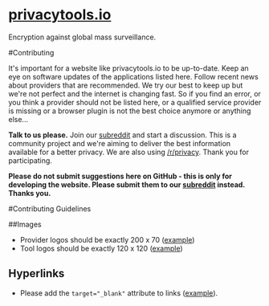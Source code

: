 # [privacytools.io](https://www.privacytools.io/)

Encryption against global mass surveillance.

#Contributing

It's important for a website like privacytools.io to be up-to-date. Keep an eye on software updates of the applications listed here. Follow recent news about providers that are recommended. We try our best to keep up but we're not perfect and the internet is changing fast. So if you find an error, or you think a provider should not be listed here, or a qualified service provider is missing or a browser plugin is not the best choice anymore or anything else...

**Talk to us please.** Join our [subreddit](https://www.reddit.com/r/privacytoolsIO/) and start a discussion. This is a community project and we're aiming to deliver the best information available for a better privacy. We are also using [/r/privacy](https://www.reddit.com/r/privacy). Thank you for participating.

**Please do not submit suggestions here on GitHub - this is only for developing the website. Please submit them to our [subreddit](https://www.reddit.com/r/privacytoolsIO/) instead. Thanks you.**


#Contributing Guidelines

##Images

- Provider logos should be exactly 200 x 70 ([example](https://www.privacytools.io/img/provider/AirVPN.gif))
- Tool logos should be exactly 120 x 120 ([example](https://www.privacytools.io/img/tools/ChatSecure.png))

## Hyperlinks

- Please add the `target="_blank"` attribute to links ([example](https://github.com/privacytoolsIO/privacytools.io/blob/01af55ae9d03e9bb453f7891093704aaade80ec4/index.html#L136)).
